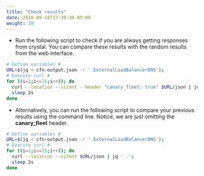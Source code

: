 ```yaml
---
title: "Check results"
date: 2018-09-18T17:39:30-05:00
weight: 20
---
```


* Run the following script to check if you are always getting responses from crystal. You can compare these results with the random results from the web interface.

```bash
# Define variables #
URL=$(jq < cfn-output.json -r '.ExternalLoadBalancerDNS');
# Execute curl #
for ((i=1;i<=15;i++)); do
  curl --location --silent --header "canary_fleet: true" $URL/json | jq ' .';
  sleep 2s
done
```

* Alternatively, you can run the following script to compare your previous results using the command line. Notice, we are just omitting the **canary_fleet** header.

```bash
# Define variables #
URL=$(jq < cfn-output.json -r '.ExternalLoadBalancerDNS');
# Execute curl #
for ((i=1;i<=15;i++)); do
  curl --location --silent $URL/json | jq ' .';
  sleep 2s
done
```